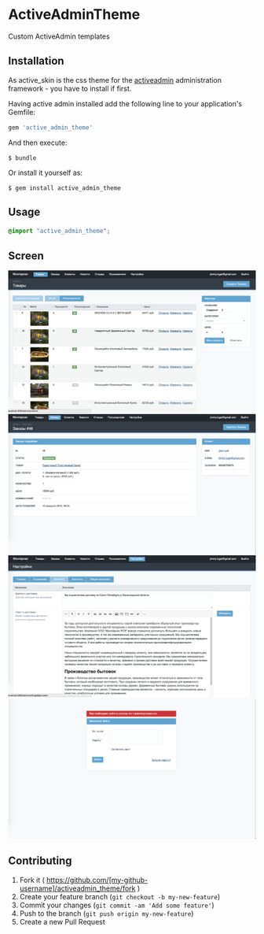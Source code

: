 # ActiveAdminTheme

Custom ActiveAdmin templates


## Installation
As active_skin is the css theme for the [activeadmin](https://github.com/activeadmin/activeadmin) administration framework - you have to install if first.

Having active admin installed add the following line to your application's Gemfile:


```ruby
gem 'active_admin_theme'
```

And then execute:

    $ bundle

Or install it yourself as:

    $ gem install active_admin_theme

## Usage

```css
@import "active_admin_theme";
```
  
## Screen

<a href="./img/1.png"><img src="./img/1.png"></a>
<a href="./img/2.png"><img src="./img/2.png"></a>
<a href="./img/3.png"><img src="./img/3.png"></a>
<a href="./img/4.png"><img src="./img/4.png"></a>


## Contributing

1. Fork it ( https://github.com/[my-github-username]/activeadmin_theme/fork )
2. Create your feature branch (`git checkout -b my-new-feature`)
3. Commit your changes (`git commit -am 'Add some feature'`)
4. Push to the branch (`git push origin my-new-feature`)
5. Create a new Pull Request
